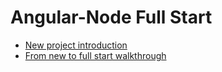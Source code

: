 # Angular-Node Full Start

* [New project introduction](./doc/intro.md)
* [From new to full start walkthrough](./doc/walkthrough.md)
